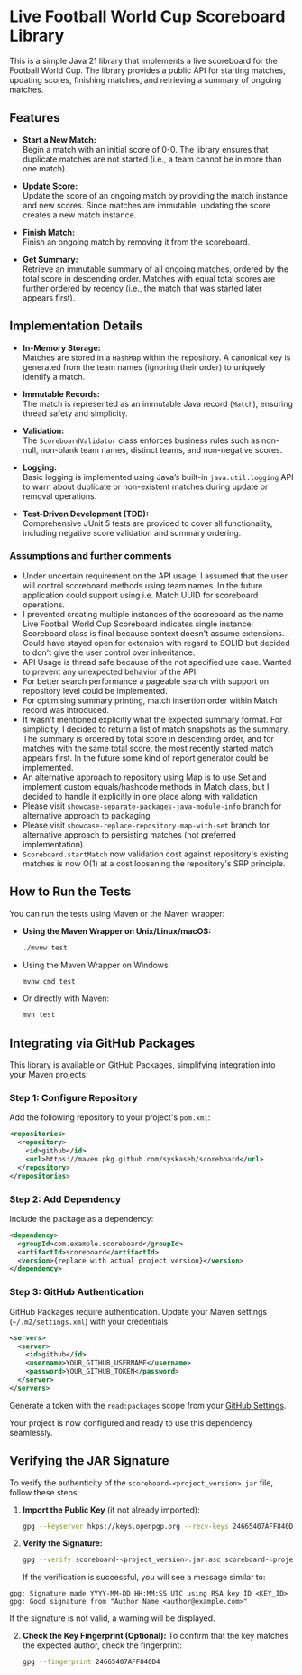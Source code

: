 # Live Football World Cup Scoreboard Library

This is a simple Java 21 library that implements a live scoreboard for the Football World Cup. The library provides a
public API for starting matches, updating scores, finishing matches, and retrieving a summary of ongoing matches.

## Features

- **Start a New Match:**  
  Begin a match with an initial score of 0-0. The library ensures that duplicate matches are not started (i.e., a team
  cannot be in more than one match).

- **Update Score:**  
  Update the score of an ongoing match by providing the match instance and new scores. Since matches are immutable,
  updating the score creates a new match instance.

- **Finish Match:**  
  Finish an ongoing match by removing it from the scoreboard.

- **Get Summary:**  
  Retrieve an immutable summary of all ongoing matches, ordered by the total score in descending order. Matches with
  equal total scores are further ordered by recency (i.e., the match that was started later appears first).

## Implementation Details

- **In-Memory Storage:**  
  Matches are stored in a `HashMap` within the repository. A canonical key is
  generated from the team names (ignoring their order) to uniquely identify a match.

- **Immutable Records:**  
  The match is represented as an immutable Java record (`Match`), ensuring thread safety and simplicity.

- **Validation:**  
  The `ScoreboardValidator` class enforces business rules such as non-null, non-blank team names, distinct teams, and
  non-negative scores.

- **Logging:**  
  Basic logging is implemented using Java’s built-in `java.util.logging` API to warn about duplicate or non-existent
  matches during update or removal operations.

- **Test-Driven Development (TDD):**  
  Comprehensive JUnit 5 tests are provided to cover all functionality, including negative score validation and summary
  ordering.

### Assumptions and further comments

- Under uncertain requirement on the API usage, I assumed that the user will control scoreboard methods using team
  names. In the future application could support using i.e. Match UUID for scoreboard operations.
- I prevented creating multiple instances of the scoreboard as the name Live Football World Cup Scoreboard indicates
  single instance. Scoreboard class is final because context doesn't assume extensions. Could have stayed open for
  extension with regard to SOLID but decided to don't give the user control over inheritance.
- API Usage is thread safe because of the not specified use case. Wanted to prevent any unexpected behavior of the API.
- For better search performance a pageable search with support on repository level could be implemented. 
- For optimising summary printing, match insertion order within Match record was introduced.
- It wasn't mentioned explicitly what the expected summary format. For simplicity, I decided to return a list of match
  snapshots as the summary. The summary is ordered by total score in descending order, and for matches with the same
  total score, the most recently started match appears first. In the future some kind of report generator could be
  implemented.
- An alternative approach to repository using Map is to use Set and implement custom equals/hashcode methods in Match
  class, but I decided to handle it explicitly in one place along with validation
- Please visit `showcase-separate-packages-java-module-info` branch for alternative approach to packaging
- Please visit `showcase-replace-repository-map-with-set` branch for alternative approach to persisting matches (not
  preferred implementation).
- `Scoreboard.startMatch` now validation cost against repository's existing matches is now O(1) at a cost loosening the
  repository's SRP principle.

## How to Run the Tests

You can run the tests using Maven or the Maven wrapper:

- **Using the Maven Wrapper on Unix/Linux/macOS:**
  ```bash
  ./mvnw test
- Using the Maven Wrapper on Windows:
  ```bash
  mvnw.cmd test
- Or directly with Maven:
  ```bash
  mvn test

## Integrating via GitHub Packages

This library is available on GitHub Packages, simplifying integration into your Maven projects.

### Step 1: Configure Repository

Add the following repository to your project's `pom.xml`:

```xml
<repositories>
  <repository>
    <id>github</id>
    <url>https://maven.pkg.github.com/syskaseb/scoreboard</url>
  </repository>
</repositories>
```

### Step 2: Add Dependency

Include the package as a dependency:

```xml
<dependency>
  <groupId>com.example.scoreboard</groupId>
  <artifactId>scoreboard</artifactId>
  <version>{replace with actual project version}</version>
</dependency>
```

### Step 3: GitHub Authentication

GitHub Packages require authentication. Update your Maven settings (`~/.m2/settings.xml`) with your credentials:

```xml
<servers>
  <server>
    <id>github</id>
    <username>YOUR_GITHUB_USERNAME</username>
    <password>YOUR_GITHUB_TOKEN</password>
  </server>
</servers>
```

Generate a token with the `read:packages` scope from your [GitHub Settings](https://github.com/settings/tokens).

Your project is now configured and ready to use this dependency seamlessly.

## Verifying the JAR Signature

To verify the authenticity of the `scoreboard-<project_version>.jar` file, follow these steps:

1. **Import the Public Key** (if not already imported):

   ```bash
   gpg --keyserver hkps://keys.openpgp.org --recv-keys 24665407AFF840D4
   ```

2. **Verify the Signature:**

   ```bash
   gpg --verify scoreboard-<project_version>.jar.asc scoreboard-<project_version>.jar
   ```

   If the verification is successful, you will see a message similar to:

```
gpg: Signature made YYYY-MM-DD HH:MM:SS UTC using RSA key ID <KEY_ID>
gpg: Good signature from "Author Name <author@example.com>"
```

If the signature is not valid, a warning will be displayed.

2. **Check the Key Fingerprint (Optional):**
   To confirm that the key matches the expected author, check the fingerprint:
   ```bash
   gpg --fingerprint 24665407AFF840D4
   ```